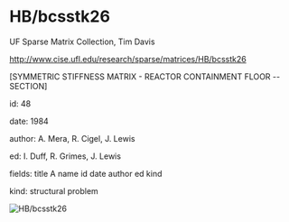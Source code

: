 # HB/bcsstk26

 UF Sparse Matrix Collection, Tim Davis

 http://www.cise.ufl.edu/research/sparse/matrices/HB/bcsstk26

 [SYMMETRIC STIFFNESS MATRIX - REACTOR CONTAINMENT FLOOR -- SECTION]

 id: 48

 date: 1984

 author: A. Mera, R. Cigel, J. Lewis

 ed: I. Duff, R. Grimes, J. Lewis

 fields: title A name id date author ed kind

 kind: structural problem

![HB/bcsstk26](http://yifanhu.net/GALLERY/GRAPHS/GIF_SMALL/HB@bcsstk26.gif)
